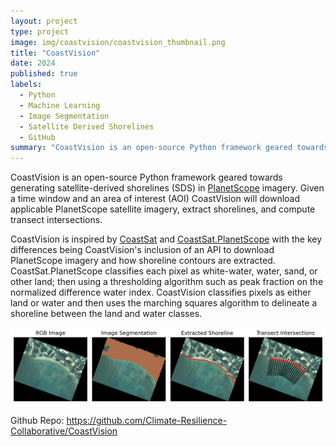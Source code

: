 ```yaml
---
layout: project
type: project
image: img/coastvision/coastvision_thumbnail.png
title: "CoastVision"
date: 2024
published: true
labels:
  - Python
  - Machine Learning
  - Image Segmentation
  - Satellite Derived Shorelines
  - GitHub
summary: "CoastVision is an open-source Python framework geared towards generating satellite-derived shorelines (SDS) in PlanetScope imagery. Given a time window and an area of interest (AOI) CoastVision will download applicable PlanetScope satellite imagery, extract shorelines, and compute transect intersections."
---
```


CoastVision is an open-source Python framework geared towards generating satellite-derived shorelines (SDS) in <a href="https://developers.planet.com/docs/data/planetscope/">PlanetScope</a> imagery. Given a time window and an area of interest (AOI) CoastVision will download applicable PlanetScope satellite imagery, extract shorelines, and compute transect intersections.

CoastVision is inspired by <a href="https://github.com/kvos/CoastSat">CoastSat</a> and <a href="https://github.com/ydoherty/CoastSat.PlanetScope">CoastSat.PlanetScope</a> with the key differences being CoastVision's inclusion of an API to download PlanetScope imagery and how shoreline contours are extracted. CoastSat.PlanetScope classifies each pixel as white-water, water, sand, or other land; then using a thresholding algorithm such as peak fraction on the normalized difference water index. CoastVision classifies pixels as either land or water and then uses the marching squares algorithm to delineate a shoreline between the land and water classes.


<img class="img-fluid" src="../img/coastvision/stages_plot.jpg">
 
Github Repo: <a href="https://github.com/Climate-Resilience-Collaborative/CoastVision">https://github.com/Climate-Resilience-Collaborative/CoastVision</a>
